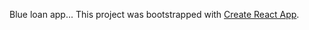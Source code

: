Blue loan app...
This project was bootstrapped with [Create React App](https://github.com/facebookincubator/create-react-app).
